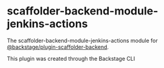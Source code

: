# scaffolder-backend-module-jenkins-actions

The scaffolder-backend-module-jenkins-actions module for [@backstage/plugin-scaffolder-backend](https://www.npmjs.com/package/@backstage/plugin-scaffolder-backend).

This plugin was created through the Backstage CLI
